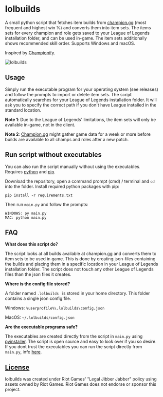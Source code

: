 # lolbuilds

A small python script that fetches item builds from [champion.gg](https://www.champion.gg/) (most frequent and highest win %) and converts them into item sets. The items sets for every champion and role gets saved to your League of Legends installation folder, and can be used in-game. The item sets additionally shows recommended skill order. Supports Windows and macOS.

Inspired by [Championify](https://github.com/dustinblackman/Championify).

![lolbuilds](https://i.imgur.com/60QabgT.png?1)


## Usage

Simply run the executable program for your operating system (see releases) and follow the prompts to import or delete item sets. The script automatically searches for your League of Legends installation folder. It will ask you to specify the correct path if you don't have League installed in the standard location.

**Note 1**: Due to the League of Legends' limitations, the item sets will only be available in-game, not in the client.

**Note 2**: [Champion.gg](https://www.champion.gg/) might gather game data for a week or more before builds are available to all champs and roles after a new patch.


## Run script without executables

You can also run the script manually without using the executables.
Requires [python](https://www.python.org/downloads/) and [pip](https://pip.pypa.io/en/stable/installing/).


Download the repository, open a command prompt (cmd) / terminal and `cd` into the folder. Install required python packages with pip:

```
pip install -r requirements.txt
```

Then run `main.py` and follow the prompts:

```
WINDOWS: py main.py
MAC: python main.py
```

## FAQ

**What does this script do?**

The script looks at all builds available at champion.gg and converts them to item sets to be used in game. This is done by creating json-files containing the builds and placing them in a specific location in your League of Legends installation folder. The script does not touch any other League of Legends files than the json files it creates.


**Where is the config file stored?**

A folder named `.lolbuilds ` is stored in your home directory. This folder contains a single json config file.

Windows: `%userprofile%\.lolbuilds\config.json`

MacOS: `~/.lolbuilds/config.json` 

**Are the executable programs safe?**

The executables are created directly from the script in `main.py` using [pyinstaller](https://www.pyinstaller.org/). The script is open source and easy to look over if you so desire. If you dont trust the executables you can run the script directly from `main.py`, info [here](#run-script-without-executables).

## [License](https://github.com/MathiasWold/lolbuilds/blob/master/LICENSE)

lolbuilds was created under Riot Games' "Legal Jibber Jabber" policy using assets owned by Riot Games.  Riot Games does not endorse or sponsor this project.